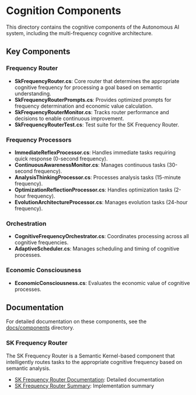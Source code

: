 # Cognition Components

This directory contains the cognitive components of the Autonomous AI system, including the multi-frequency cognitive architecture.

## Key Components

### Frequency Router

- **SkFrequencyRouter.cs**: Core router that determines the appropriate cognitive frequency for processing a goal based on semantic understanding.
- **SkFrequencyRouterPrompts.cs**: Provides optimized prompts for frequency determination and economic value calculation.
- **SkFrequencyRouterMonitor.cs**: Tracks router performance and decisions to enable continuous improvement.
- **SkFrequencyRouterTest.cs**: Test suite for the SK Frequency Router.

### Frequency Processors

- **ImmediateReflexProcessor.cs**: Handles immediate tasks requiring quick response (0-second frequency).
- **ContinuousAwarenessMonitor.cs**: Manages continuous tasks (30-second frequency).
- **AnalysisThinkingProcessor.cs**: Processes analysis tasks (15-minute frequency).
- **OptimizationReflectionProcessor.cs**: Handles optimization tasks (2-hour frequency).
- **EvolutionArchitectureProcessor.cs**: Manages evolution tasks (24-hour frequency).

### Orchestration

- **CognitiveFrequencyOrchestrator.cs**: Coordinates processing across all cognitive frequencies.
- **AdaptiveScheduler.cs**: Manages scheduling and timing of cognitive processes.

### Economic Consciousness

- **EconomicConsciousness.cs**: Evaluates the economic value of cognitive processes.

## Documentation

For detailed documentation on these components, see the [docs/components](../../docs/components) directory.

### SK Frequency Router

The SK Frequency Router is a Semantic Kernel-based component that intelligently routes tasks to the appropriate cognitive frequency based on semantic analysis.

- [SK Frequency Router Documentation](../../docs/components/sk-frequency-router.md): Detailed documentation
- [SK Frequency Router Summary](../../docs/components/SK-FREQUENCY-ROUTER-SUMMARY.md): Implementation summary 